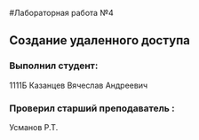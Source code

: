 #Лабораторная работа №4
## Создание удаленного доступа 
### Выполнил студент:
1111Б
Казанцев Вячеслав Андреевич
### Проверил старший преподаватель :
Усманов Р.Т.
